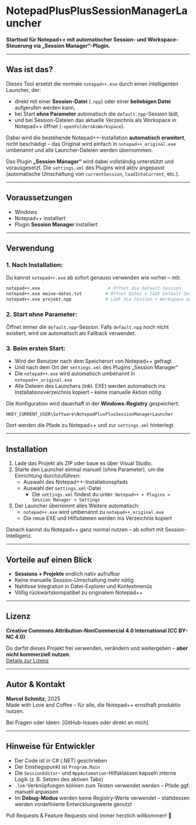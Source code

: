 # NotepadPlusPlusSessionManagerLauncher
**Starttool für Notepad++ mit automatischer Session- und Workspace-Steuerung via „Session Manager“-Plugin.**

---

## Was ist das?

Dieses Tool ersetzt die normale `notepad++.exe` durch einen intelligenten Launcher, der:

- direkt mit einer **Session-Datei** (`.npp`) oder einer **beliebigen Datei** aufgerufen werden kann,
- bei Start **ohne Parameter** automatisch die `default.npp`-Session lädt,
- und bei Session-Dateien das aktuelle Verzeichnis als Workspace in Notepad++ öffnet (`-openFoldersAsWorkspace`).

Dabei wird die bestehende Notepad++-Installation **automatisch erweitert**, nicht beschädigt – das Original wird einfach in `notepad++_original.exe` umbenannt und alle Launcher-Dateien werden übernommen.

Das Plugin **„Session Manager“** wird dabei vollständig unterstützt und vorausgesetzt. Die `settings.xml` des Plugins wird aktiv angepasst (automatische Umschaltung von `currentSession`, `loadIntoCurrent`, etc.).

---

## Voraussetzungen

- Windows
- Notepad++ installiert
- Plugin **Session Manager** installiert
  
---

## Verwendung

### 1. Nach Installation:
Du kannst `notepad++.exe` ab sofort genauso verwenden wie vorher – mit:

```sh
notepad++.exe                          # Öffnet die Default-Session
notepad++.exe meine-datei.txt         # Öffnet Datei + lädt Default-Session
notepad++.exe projekt.npp             # Lädt die Session + Workspace aus dem Pfad
```

### 2. Start ohne Parameter:
Öffnet immer die `default.npp`-Session. Falls `default.npp` noch nicht existiert, wird sie automatisch als Fallback verwendet.

### 3. Beim ersten Start:
- Wird der Benutzer nach dem Speicherort von Notepad++ gefragt
- Und nach dem Ort der `settings.xml` des Plugins „Session Manager“
- Die `notepad++.exe` wird automatisch umbenannt in `notepad++_original.exe`
- Alle Dateien des Launchers (inkl. EXE) werden automatisch ins Installationsverzeichnis kopiert – keine manuelle Aktion nötig

Die Konfiguration wird dauerhaft in der **Windows-Registry** gespeichert:
```
HKEY_CURRENT_USER\Software\NotepadPlusPlusSessionManagerLauncher
```
Dort werden die Pfade zu Notepad++ und zur `settings.xml` hinterlegt.

---

## Installation

1. Lade das Projekt als ZIP oder baue es über Visual Studio.
2. Starte den Launcher einmal manuell (ohne Parameter), um die Einrichtung durchzuführen:
   - Auswahl des Notepad++-Installationspfads
   - Auswahl der `settings.xml`-Datei
     - Die `settings.xml` findest du unter:  `Notepad++ > Plugins > Session Manager > Settings`
3. Der Launcher übernimmt alles Weitere automatisch:
   - `notepad++.exe` wird umbenannt zu `notepad++_original.exe`
   - Die neue EXE und Hilfsdateien werden ins Verzeichnis kopiert

Danach kannst du Notepad++ ganz normal nutzen – ab sofort mit Session-Intelligenz.

---

## Vorteile auf einen Blick

- **Sessions + Projekte** endlich nativ aufrufbar
- Keine manuelle Session-Umschaltung mehr nötig
- Nahtlose Integration in Datei-Explorer und Kontextmenüs
- Völlig rückwärtskompatibel zu originalem Notepad++

---

## Lizenz

**Creative Commons Attribution-NonCommercial 4.0 International (CC BY-NC 4.0)**

Du darfst dieses Projekt frei verwenden, verändern und weitergeben – **aber nicht kommerziell nutzen**.  
[Details zur Lizenz](https://creativecommons.org/licenses/by-nc/4.0/)

---

## Autor & Kontakt

**Marcel Schmitz**, 2025  
Made with Love and Coffee – für alle, die Notepad++ ernsthaft produktiv nutzen.

Bei Fragen oder Ideen: [GitHub-Issues oder direkt an mich]

---

## Hinweise für Entwickler

- Der Code ist in C# (.NET) geschrieben
- Der Einstiegspunkt ist `Program.Main`
- Die `SessionEditor`- und `NppAutomation`-Hilfsklassen kapseln interne Logik (z. B. Setzen des aktiven Tabs)
- `.lnk`-Verknüpfungen können zum Testen verwendet werden – Pfade ggf. manuell anpassen
- Im **Debug-Modus** werden keine Registry-Werte verwendet – stattdessen werden vordefinierte Entwicklungswerte genutzt

Pull Requests & Feature Requests sind immer herzlich willkommen! 🎉
